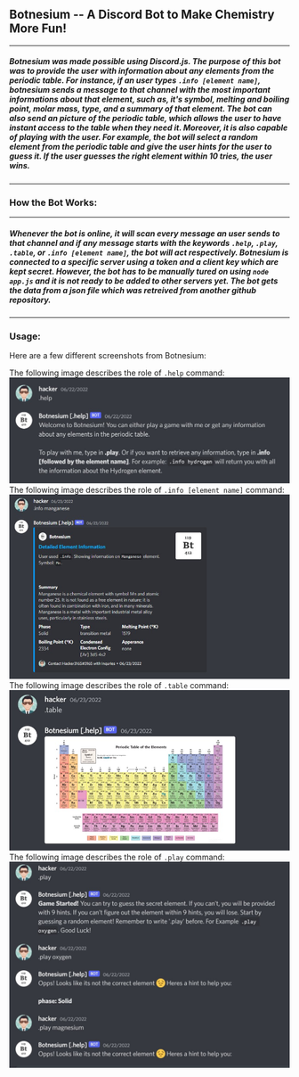 ## Botnesium -- A Discord Bot to Make Chemistry More Fun!
---

##### Botnesium was made possible using Discord.js. The purpose of this bot was to provide the user with information about any elements from the periodic table. For instance, if an user types `.info [element name]`, botnesium sends a message to that channel with the most important informations about that element, such as, it's symbol, melting and boiling point, molar mass, type, and a summary of that element. The bot can also send an picture of the periodic table, which allows the user to have instant access to the table when they need it. Moreover, it is also capable of playing with the user. For example, the bot will select a random element from the periodic table and give the user hints for the user to guess it. If the user guesses the right element within 10 tries, the user wins. 
---

### How the Bot Works:
---
##### Whenever the bot is online, it will scan every message an user sends to that channel and if any message starts with the keywords `.help`, `.play`, `.table`, or `.info [element name]`, the bot will act respectively. Botnesium is connected to a specific server using a token and a client key which are kept secret. However, the bot has to be manually tured on using `node app.js` and it is not ready to be added to other servers yet. **The bot gets the data from a json file which was retreived from another github repository.**
---

### Usage:
Here are a few different screenshots from Botnesium:

The following image describes the role of `.help` command:
![help](images/help.jpg)<br>
The following image describes the role of `.info [element name]` command:
![info](images/info.jpg)<br>
The following image describes the role of `.table` command:
![table](images/table.jpg)<br>
The following image describes the role of `.play` command:
![play](images/play.jpg)

